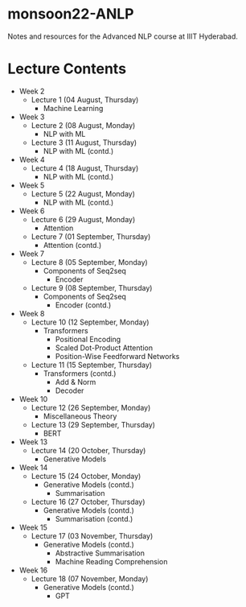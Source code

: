# monsoon22-ANLP
Notes and resources for the Advanced NLP course at IIIT Hyderabad.

# Lecture Contents
* Week 2
    - Lecture 1 (04 August, Thursday)
        - Machine Learning
* Week 3
    - Lecture 2 (08 August, Monday)
        - NLP with ML
    - Lecture 3 (11 August, Thursday)
        - NLP with ML (contd.)
* Week 4
    - Lecture 4 (18 August, Thursday)
        - NLP with ML (contd.)
* Week 5
    - Lecture 5 (22 August, Monday)
        - NLP with ML (contd.)
* Week 6
    - Lecture 6 (29 August, Monday)
        - Attention
    - Lecture 7 (01 September, Thursday)
        - Attention (contd.)
* Week 7
    - Lecture 8 (05 September, Monday)
        - Components of Seq2seq
            - Encoder
    - Lecture 9 (08 September, Thursday)
        - Components of Seq2seq
            - Encoder (contd.)
* Week 8
    - Lecture 10 (12 September, Monday)
        - Transformers
            - Positional Encoding
            - Scaled Dot-Product Attention
            - Position-Wise Feedforward Networks
    - Lecture 11 (15 September, Thursday)
        - Transformers (contd.)
            - Add & Norm
            - Decoder
* Week 10
    - Lecture 12 (26 September, Monday)
        - Miscellaneous Theory
    - Lecture 13 (29 September, Thursday)
        - BERT
* Week 13
    - Lecture 14 (20 October, Thursday)
        - Generative Models
* Week 14
    - Lecture 15 (24 October, Monday)
        - Generative Models (contd.)
            - Summarisation
    - Lecture 16 (27 October, Thursday)
        - Generative Models (contd.)
            - Summarisation (contd.)
* Week 15
    - Lecture 17 (03 November, Thursday)
        - Generative Models (contd.)
            - Abstractive Summarisation
            - Machine Reading Comprehension
* Week 16
    - Lecture 18 (07 November, Monday)
        - Generative Models (contd.)
            - GPT
